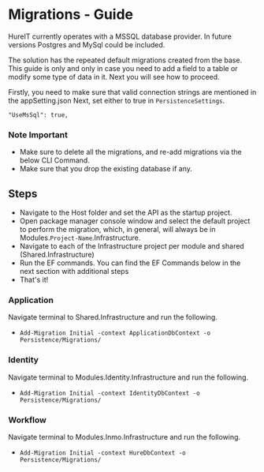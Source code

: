 # Migrations - Guide

HureIT currently operates with a MSSQL database provider. In future versions Postgres and MySql could be included.

The solution has the repeated default migrations created from the base. This guide is only and only in case you need to add a field to a table or modify some type of data in it. Next you will see how to proceed.

Firstly, you need to make sure that valid connection strings are mentioned in the appSetting.json
Next, set either to true in `PersistenceSettings`.

`"UseMsSql": true,`

### Note Important

-   Make sure to delete all the migrations, and re-add migrations via the below CLI Command.
-   Make sure that you drop the existing database if any.

## Steps

-   Navigate to the Host folder and set the API as the startup project.
-   Open package manager console window and select the default project to perform the migration, which, in general, will always be in Modules.`Project-Name`.Infrastructure.
-   Navigate to each of the Infrastructure project per module and shared (Shared.Infrastructure)
-   Run the EF commands. You can find the EF Commands below in the next section with additional steps
-   That's it!

### Application

Navigate terminal to Shared.Infrastructure and run the following.

-   `Add-Migration Initial -context ApplicationDbContext -o Persistence/Migrations/`

### Identity

Navigate terminal to Modules.Identity.Infrastructure and run the following.

-   `Add-Migration Initial -context IdentityDbContext -o Persistence/Migrations/`

### Workflow

Navigate terminal to Modules.Inmo.Infrastructure and run the following.

-   `Add-Migration Initial -context HureDbContext -o Persistence/Migrations/`
